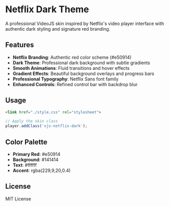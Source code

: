 # Netflix Dark Theme

A professional VideoJS skin inspired by Netflix's video player interface with authentic dark styling and signature red branding.

## Features

- **Netflix Branding**: Authentic red color scheme (#e50914)
- **Dark Theme**: Professional dark background with subtle gradients
- **Smooth Animations**: Fluid transitions and hover effects
- **Gradient Effects**: Beautiful background overlays and progress bars
- **Professional Typography**: Netflix Sans font family
- **Enhanced Controls**: Refined control bar with backdrop blur

## Usage

```html
<link href="./style.css" rel="stylesheet">
```

```javascript
// Apply the skin class
player.addClass('vjs-netflix-dark');
```

## Color Palette

- **Primary Red**: #e50914
- **Background**: #141414
- **Text**: #ffffff
- **Accent**: rgba(229,9,20,0.4)

## License

MIT License